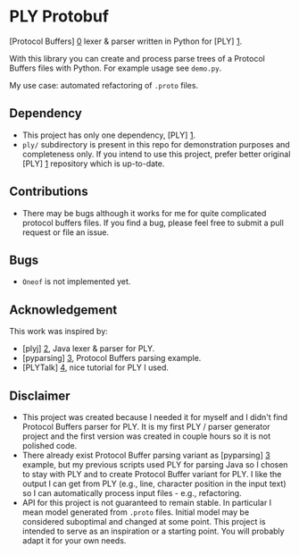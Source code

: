 # PLY Protobuf

[Protocol Buffers] [0] lexer &amp; parser written in Python for [PLY] [1].

With this library you can create and process parse trees of a Protocol Buffers files with Python. 
For example usage see `demo.py`.

My use case: automated refactoring of `.proto` files.

## Dependency
* This project has only one dependency, [PLY] [1].
* `ply/` subdirectory is present in this repo for demonstration purposes and completeness only. If you intend to use this project, prefer better original
 [PLY] [1] repository which is up-to-date.
 
## Contributions
* There may be bugs although it works for me for quite complicated protocol buffers files. 
If you find a bug, please feel free to submit a pull request or file an issue.

## Bugs
* `Oneof` is not implemented yet. 

## Acknowledgement
This work was inspired by:
* [plyj] [2], Java lexer &amp; parser for PLY.
* [pyparsing] [3], Protocol Buffers parsing example. 
* [PLYTalk] [4], nice tutorial for PLY I used.
 
## Disclaimer
* This project was created because I needed it for myself and I didn't find Protocol Buffers parser for PLY. 
It is my first PLY / parser generator project and the first version was created in couple hours so it is not polished code. 
* There already exist Protocol Buffer parsing variant as [pyparsing] [3] example, but my previous scripts used 
PLY for parsing Java so I chosen to stay with PLY and to create Protocol Buffer variant for PLY. I like the output I can get from PLY
(e.g., line, character position in the input text) so I can automatically process input files - e.g., refactoring.
* API for this project is not guaranteed to remain stable. In particular I mean model generated from `.proto` files.
Initial model may be considered suboptimal and changed at some point. This project is intended to serve as an 
inspiration or a starting point. You will probably adapt it for your own needs. 
 
 [0]: https://developers.google.com/protocol-buffers/
 [1]: https://github.com/dabeaz/ply
 [2]: https://github.com/musiKk/plyj
 [3]: http://pyparsing.wikispaces.com/
 [4]: http://www.dabeaz.com/ply/PLYTalk.pdf